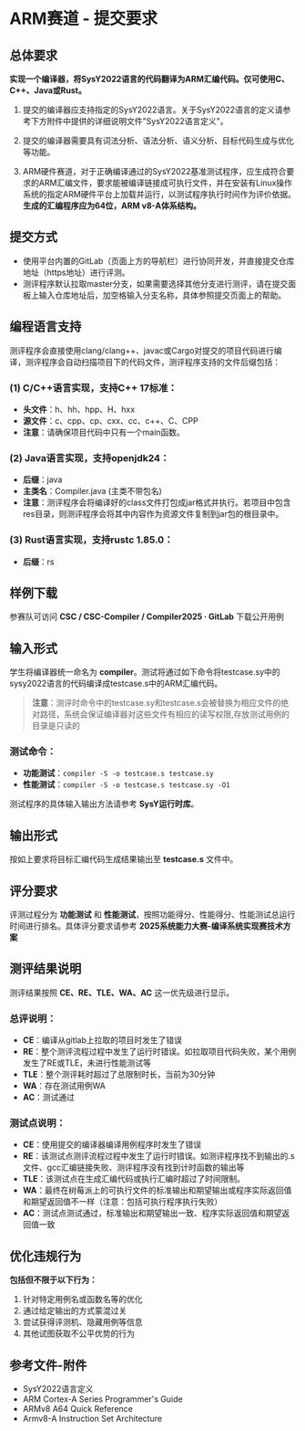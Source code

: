 # ARM赛道 - 提交要求

## 总体要求

**实现一个编译器，将SysY2022语言的代码翻译为ARM汇编代码。仅可使用C、C++、Java或Rust。**

1. 提交的编译器应支持指定的SysY2022语言。关于SysY2022语言的定义请参考下方附件中提供的详细说明文件"SysY2022语言定义"。

2. 提交的编译器需要具有词法分析、语法分析、语义分析、目标代码生成与优化等功能。

3. ARM硬件赛道，对于正确编译通过的SysY2022基准测试程序，应生成符合要求的ARM汇编文件，要求能被编译链接成可执行文件，并在安装有Linux操作系统的指定ARM硬件平台上加载并运行，以测试程序执行时间作为评价依据。**生成的汇编程序应为64位，ARM v8-A体系结构。**

## 提交方式

- 使用平台内置的GitLab（页面上方的导航栏）进行协同开发，并直接提交仓库地址（https地址）进行评测。
- 测评程序默认拉取master分支，如果需要选择其他分支进行测评，请在提交面板上输入仓库地址后，加空格输入分支名称，具体参照提交页面上的帮助。

## 编程语言支持

测评程序会直接使用clang/clang++、javac或Cargo对提交的项目代码进行编译，测评程序会自动扫描项目下的代码文件，测评程序支持的文件后缀包括：

### (1) C/C++语言实现，支持C++ 17标准：
- **头文件**：h、hh、hpp、H、hxx
- **源文件**：c、cpp、cp、cxx、cc、c++、C、CPP
- **注意**：请确保项目代码中只有一个main函数。

### (2) Java语言实现，支持openjdk24：
- **后缀**：java
- **主类名**：Compiler.java (主类不带包名)
- **注意**：测评程序会将编译好的class文件打包成jar格式并执行。若项目中包含res目录，则测评程序会将其中内容作为资源文件复制到jar包的根目录中。

### (3) Rust语言实现，支持rustc 1.85.0：
- **后缀**：rs



## 样例下载

参赛队可访问 **CSC / CSC-Compiler / Compiler2025 · GitLab** 下载公开用例

## 输入形式

学生将编译器统一命名为 **compiler**。测试将通过如下命令将testcase.sy中的sysy2022语言的代码编译成testcase.s中的ARM汇编代码。

> **注意**：测评时命令中的testcase.sy和testcase.s会被替换为相应文件的绝对路径，系统会保证编译器对这些文件有相应的读写权限,存放测试用例的目录是只读的

### 测试命令：
- **功能测试**：`compiler -S -o testcase.s testcase.sy`
- **性能测试**：`compiler -S -o testcase.s testcase.sy -O1`

测试程序的具体输入输出方法请参考 **SysY运行时库**。

## 输出形式

按如上要求将目标汇编代码生成结果输出至 **testcase.s** 文件中。

## 评分要求

评测过程分为 **功能测试** 和 **性能测试**，按照功能得分、性能得分、性能测试总运行时间进行排名。具体评分要求请参考 **2025系统能力大赛-编译系统实现赛技术方案**

## 测评结果说明

测评结果按照 **CE、RE、TLE、WA、AC** 这一优先级进行显示。

### 总评说明：

- **CE**：编译从gitlab上拉取的项目时发生了错误
- **RE**：整个测评流程过程中发生了运行时错误。如拉取项目代码失败，某个用例发生了RE或TLE，未进行性能测试等
- **TLE**：整个测评耗时超过了总限制时长，当前为30分钟
- **WA**：存在测试用例WA
- **AC**：测试通过

### 测试点说明：

- **CE**：使用提交的编译器编译用例程序时发生了错误
- **RE**：该测试点测评流程过程中发生了运行时错误。如测评程序找不到输出的.s文件、gcc汇编链接失败、测评程序没有找到计时函数的输出等
- **TLE**：该测试点在生成汇编代码或执行汇编时超过了时间限制。
- **WA**：最终在树莓派上的可执行文件的标准输出和期望输出或程序实际返回值和期望返回值不一样（注意：包括可执行程序执行失败）
- **AC**：测试点测试通过，标准输出和期望输出一致、程序实际返回值和期望返回值一致

## 优化违规行为

**包括但不限于以下行为：**

1. 针对特定用例名或函数名等的优化
2. 通过给定输出的方式蒙混过关
3. 尝试获得评测机、隐藏用例等信息
4. 其他试图获取不公平优势的行为

## 参考文件-附件

- SysY2022语言定义
- ARM Cortex-A Series Programmer's Guide
- ARMv8 A64 Quick Reference
- Armv8-A Instruction Set Architecture

